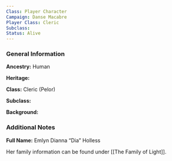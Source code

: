 ```yaml
---
Class: Player Character
Campaign: Danse Macabre
Player Class: Cleric
Subclass: 
Status: Alive
---
```

### General Information

**Ancestry:** Human

**Heritage:** 

**Class:** Cleric (Pelor)

**Subclass:** 

**Background:** 
### Additional Notes

**Full Name:** Emlyn Dianna “Dia” Holless

Her family information can be found under [[The Family of Light]].